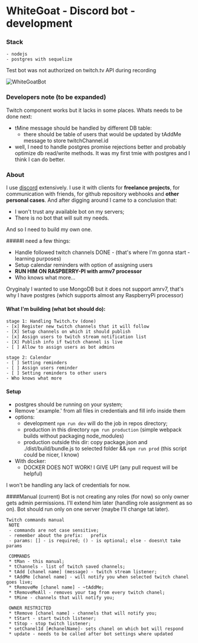 # WhiteGoat - Discord bot - development

### Stack
    - nodejs
    - postgres with sequelize
    
</a>
Test bot was not authorized on twitch.tv API during recording

![WhiteGoatBot](./WhiteGoatBot.gif)
    
### Developers note (to be expanded)

Twitch component works but it lacks in some places. Whats needs to be done next:
- tMine message should be handled by different DB table:
    - there should be table of users that would be updated by tAddMe message to store twitchChannel.id 
- well, I need to handle postgres promise rejections better and probably optimize db read/write methods. It was my first tmie with postgres and I think I can do better. 

### About

I use [discord](https://discordapp.com/) extensively. I use it with clients for **freelance projects**, for communication 
with friends, for github repository webhooks and **other personal cases**. And after digging around I came to a conclusion that:
    
- I won't trust any available bot on my servers;
- There is no bot that will suit my needs. 

<a/>
And so I need to build my own one. 

#####I need a few things:

- Handle followed twitch channels DONE - (that's where I'm gonna start - learning purposes)
- Setup calendar reminders with option of assigning users
- **RUN HIM ON RASPBERRY-PI with armv7 processor**
- Who knows what more...

</a>
Oryginaly I wanted to use MongoDB but it does not support amrv7, that's why I have postgres 
(which supports almost any RaspberryPi processor)

#### What I'm building (what bot should do):
    stage 1: Handling Twitch.tv (done)
    - [x] Register new twitch channels that it will follow
    - [X] Setup channels on which it should publish
    - [x] Assign users to twitch stream notification list
    - [X] Publish info if twitch channel is live
    - [ ] Allow to assign users as bot admins
</a>
    
    stage 2: Calendar
    - [ ] Setting reminders
    - [ ] Assign users reminder
    - [ ] Setting reminders to other users
    - Who knows what more
</a>

#### Setup

- postgres should be running on your system;
- Remove '.example.' from all files in credentials and fill info inside them
- options:    
    - development ```npm run dev``` will do the job in repos directory;
    - production in this directory ```npm run production``` (simple webpack builds without packaging node_modules)
    - production outside this dir: copy package.json and ./dist/build/bundle.js to selected folder && ```npm run prod``` (this script could be nicer, I know)
- With docker:
    - DOCKER DOES NOT WORK! I GIVE UP! (any pull request will be helpful)

</a>
I won't be handling any lack of credentials for now.

####Manual (current)
Bot is not creating any roles (for now) so only owner gets admin permissions.
I'll extend him later (handling role assignment as so on). 
Bot should run only on one server (maybe I'll change tat later).

    Twitch commands manual 
     NOTE 
     - commands are not case sensitive; 
     - remember about the prefix:   prefix   
     - params: [] - is required; () - is optional; else - doesn\t take params 
    
     COMMANDS 
     * tMan - this manual; 
     * tChannels - list of twitch saved channels; 
     * tAdd [chanel name] (message) - twitch stream listener; 
     * tAddMe [chanel name] - will notify you when selected twitch chanel goes live; 
     * tRemoveMe [chanel name] - ~tAddMe; 
     * tRemoveMeAll - removes your tag from every twitch chanel; 
     * tMine - channels that will notify you; 
     
     OWNER RESTRICTED  
     * tRemove [chanel name] - channels that will notify you;  
     * tStart - start twitch listener;  
     * tStop - stop twitch listener;  
     * setChanelId [#chanelName]- sets chanel on which bot will respond
     * update - needs to be called after bot settings where updated
